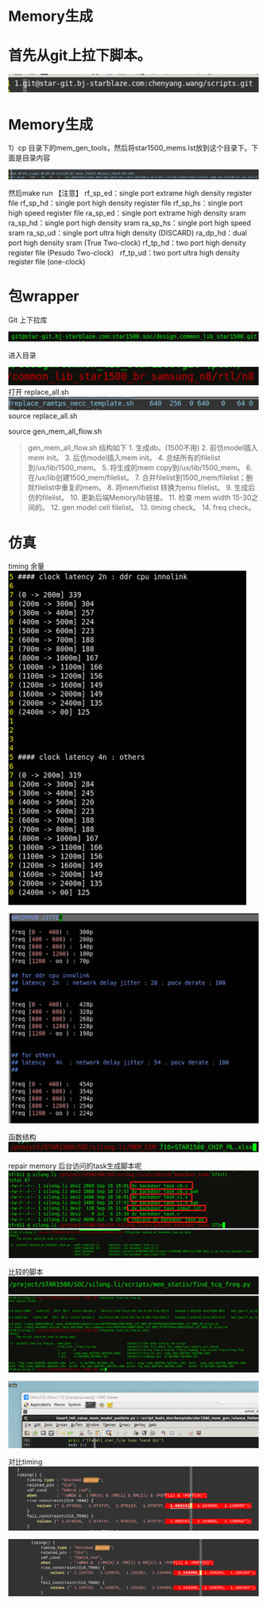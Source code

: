 # Memory生成
# 首先从git上拉下脚本。
  ![](vx_images/515775713237259.png)
# Memory生成
1）cp 目录下的mem_gen_tools，然后将star1500_mems.lst放到这个目录下。下面是目录内容

![](vx_images/302795813257425.png)

然后make run
【注意】
rf_sp_ed：single port extrame high density register file
rf_sp_hd：single port high density register file
rf_sp_hs：single port high speed register file
ra_sp_ed：single port extrame high density sram
ra_sp_hd：single port high density sram
ra_sp_hs：single port high speed sram
ra_sp_ud：single port ultra high density (DISCARD)
ra_dp_hd：dual port high density sram (True Two-clock)
rf_tp_hd：two port high density register file (Pesudo Two-clock）
rf_tp_ud：two port ultra high density register file (one-clock)


# 包wrapper
Git 上下拉库

![](vx_images/359875813250094.png)
 
进入目录

![](vx_images/431905813246649.png)
打开 replace_all.sh
 ![](vx_images/501285813242403.png)
source replace_all.sh


source gen_mem_all_flow.sh
>  gen_mem_all_flow.sh 结构如下
    1. 生成db。(1500不用)
    2. 前仿model插入mem init。
    3. 后仿model插入mem init。
    4. 总结所有的filelist到/ux/lib/1500_mem。
    5. 将生成的mem copy到/ux/lib/1500_mem。
    6. 在/ux/lib创建1500_mem/filelist。
    7. 合并filelist到1500_mem/filelist；删除filelist中重复的mem。
    8. 将mem/fielist 转换为emu filelist。
    9. 生成后仿的filelist。
    10. 更新后端Memory/lib链接。
    11. 检查 mem width 15-30之间的。
    12. gen model cell filelist。
    13. timing check。
    14. freq check。



#	仿真

timing 余量
![](vx_images/193632111230968.png)

![](vx_images/94590916231165.png)


函数结构
![](vx_images/489132111249394.png)

repair memory 后台访问的task生成脚本呢
![](vx_images/151902211237261.png)
![](vx_images/216622211257427.png)


比较的脚本
![](vx_images/426082211250096.png)
![](vx_images/481582211246651.png)


![](vx_images/178785711242405.png)


对比timing
![](vx_images/434133116237262.png)

![](vx_images/594793116257428.png)